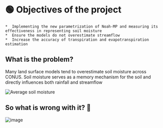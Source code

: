 #  🟢 Objectives of the project

    *  Implementing the new parametrization of Noah-MP and measuring its effectiveness in representing soil moisture
    *  Ensure the models do not overestimate streamflow
    *  Increase the accuracy of transpiration and evapotranspiration estimation

## What is the problem?
Many land surface models tend to overestimate soil moisture across CONUS. Soil moisture serves as a memory mechanism for the soil and directly influences both rainfall and streamflow


![Average soil moisture](https://github.com/mfarmani95/FOSS_Weekly/assets/83543441/33f93ea3-dadc-4830-8553-eb34a6656c0f)

## So what is wrong with it? 🤔

![image](https://github.com/mfarmani95/FOSS_Weekly/assets/83543441/888c7d8f-073b-459c-8f72-152df8ffa309)





